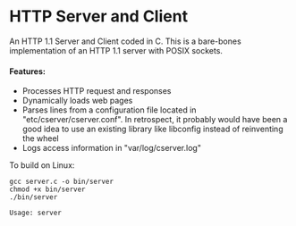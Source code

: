 HTTP Server and Client
=======

An HTTP 1.1 Server and Client coded in C. This is a bare-bones implementation of an HTTP 1.1 server with POSIX sockets. 

<h4>Features:</h4>
<ul>
	<li>Processes HTTP request and responses</li>
	<li>Dynamically loads web pages</li>
	<li>Parses lines from a configuration file located in "etc/cserver/cserver.conf". In retrospect, it probably would have been a good idea to use an existing library like libconfig instead of reinventing the wheel</li>
	<li>Logs access information in "var/log/cserver.log"</li>
</ul>

To build on Linux:<br/>
```
gcc server.c -o bin/server
chmod +x bin/server
./bin/server
```

```
Usage: server
```